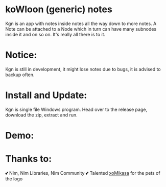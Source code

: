 # koWloon (generic) notes

Kgn is an app with notes inside notes all the way down to more notes.
A Note can be attached to a Node which in turn can have many subnodes inside it and on so on. It's really all there is to it.

# Notice:

Kgn is still in development, it might lose notes due to bugs, it is advised to backup often.


# Install and Update:

Kgn is single file Windows program. Head over to the release page, download the zip, extract and run.

# Demo:


# Thanks to:

💕 Nim, Nim Libraries, Nim Community
💕 Talented [xoMikasa](https://emoji.gg/user/647561486712963101) for the pets of the logo